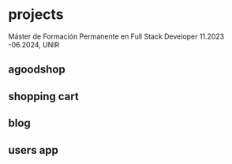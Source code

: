 # projects 

Máster de Formación Permanente en Full Stack Developer 11.2023 -06.2024, UNIR

## agoodshop

## shopping cart

## blog

## users app
